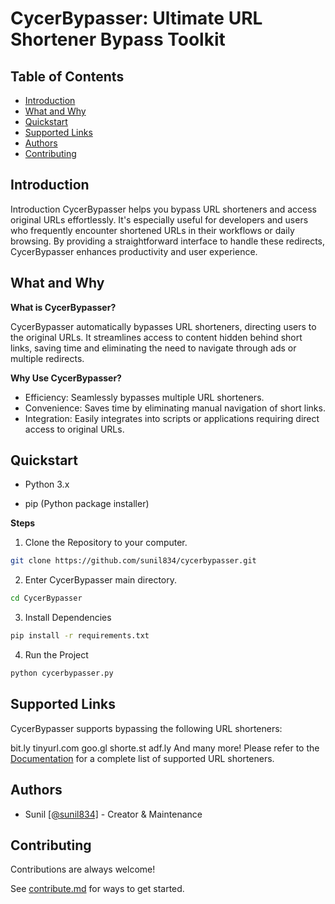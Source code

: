 
# CycerBypasser: Ultimate URL Shortener Bypass Toolkit

## Table of Contents
- [Introduction](#introduction)
- [What and Why](#what-and-why)
- [Quickstart](#quickstart)
- [Supported Links](#supported-links)
- [Authors](#authors)
- [Contributing](#contributing)

## Introduction
Introduction
CycerBypasser helps you bypass URL shorteners and access original URLs effortlessly. It's especially useful for developers and users who frequently encounter shortened URLs in their workflows or daily browsing. By providing a straightforward interface to handle these redirects, CycerBypasser enhances productivity and user experience.
## What and Why

**What is CycerBypasser?**

CycerBypasser automatically bypasses URL shorteners, directing users to the original URLs. It streamlines access to content hidden behind short links, saving time and eliminating the need to navigate through ads or multiple redirects.

**Why Use CycerBypasser?**

- Efficiency: Seamlessly bypasses multiple URL shorteners.
- Convenience: Saves time by eliminating manual navigation of short links.
- Integration: Easily integrates into scripts or applications requiring direct access to original URLs.
## Quickstart

-  Python 3.x

- pip (Python package installer)

**Steps**

1. Clone the Repository to your computer.

```bash
git clone https://github.com/sunil834/cycerbypasser.git
```

2. Enter CycerBypasser main directory.

```bash
cd CycerBypasser
```

3. Install Dependencies
```bash
pip install -r requirements.txt
```

4. Run the Project
```bash
python cycerbypasser.py
```


## Supported Links

CycerBypasser supports bypassing the following URL shorteners:

bit.ly
tinyurl.com
goo.gl
shorte.st
adf.ly
And many more!
Please refer to the [Documentation](https://sunil834.github.io/CycerBypasser/Documentation.html) for a complete list of supported URL shorteners.




## Authors

- Sunil [[@sunil834]](https://github.com/sunil834) - Creator & Maintenance 
## Contributing

Contributions are always welcome!

See [contribute.md](https://sunil834.github.io/CycerBypasser/contribute.html) for ways to get started.
